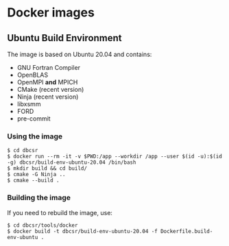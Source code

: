 # Docker images

## Ubuntu Build Environment

The image is based on Ubuntu 20.04 and contains:

* GNU Fortran Compiler
* OpenBLAS
* OpenMPI **and** MPICH
* CMake (recent version)
* Ninja (recent version)
* libxsmm
* FORD
* pre-commit

### Using the image

```console
$ cd dbcsr
$ docker run --rm -it -v $PWD:/app --workdir /app --user $(id -u):$(id -g) dbcsr/build-env-ubuntu-20.04 /bin/bash
$ mkdir build && cd build/
$ cmake -G Ninja ..
$ cmake --build .
```

### Building the image

If you need to rebuild the image, use:

```console
$ cd dbcsr/tools/docker
$ docker build -t dbcsr/build-env-ubuntu-20.04 -f Dockerfile.build-env-ubuntu .
```
